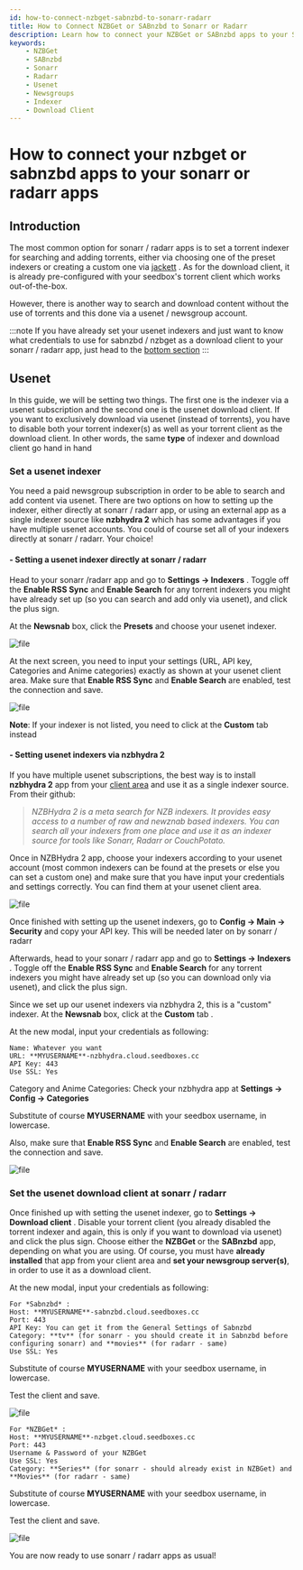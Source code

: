 ```yaml
---
id: how-to-connect-nzbget-sabnzbd-to-sonarr-radarr
title: How to Connect NZBGet or SABnzbd to Sonarr or Radarr
description: Learn how to connect your NZBGet or SABnzbd apps to your Sonarr or Radarr apps for seamless Usenet downloading.
keywords:
    - NZBGet
    - SABnzbd
    - Sonarr
    - Radarr
    - Usenet
    - Newsgroups
    - Indexer
    - Download Client
---
```


# How to connect your nzbget or sabnzbd apps to your sonarr or radarr apps

## Introduction

The most common option for sonarr / radarr apps is to set a torrent indexer for searching and adding torrents, either via choosing one of the preset indexers or creating a custom one via [jackett](./How_to_use_Jackett_with_Sonarr.md) . As for the download client, it is already pre-configured with your seedbox's torrent client which works out-of-the-box.

However, there is another way to search and download content without the use of torrents and this done via a usenet  / newsgroup account.

:::note
 If you have already set your usenet indexers and just want to know what credentials to use for sabnzbd / nzbget as a download client to your sonarr / radarr app, just head to the [bottom section](#set-the-usenet-download-client-at-sonarr--radarr)
 :::

## Usenet

In this guide, we will be setting two things. The first one is the indexer via a usenet subscription and the second one is the usenet download client. If you want to exclusively download via usenet (instead of torrents), you have to disable both your torrent indexer(s) as well as your torrent client as the download client. In other words, the same **type** of indexer and download client go hand in hand

### Set a usenet indexer

You need a paid newsgroup subscription in order to be able to search and add content via usenet. There are two options on how to setting up the indexer, either directly at sonarr / radarr app, or using an external app as a single indexer source like **nzbhydra 2** which has some advantages if you have multiple usenet accounts. You could of course set all of your indexers directly at sonarr / radarr. Your choice!

#### - Setting a usenet indexer directly at sonarr / radarr

Head to your sonarr /radarr app and go to **Settings -> Indexers** . Toggle off the **Enable RSS Sync** and **Enable Search** for any torrent indexers you might have already set up (so you can search and add only via usenet), and click the plus sign.

At the **Newsnab** box, click the **Presets** and choose your usenet indexer. 

![file](https://rapiddot-support-community-uploads.s3.amazonaws.com/uploads/image-1602668127906.png)

At the next screen, you need to input your settings (URL, API key, Categories and Anime categories) exactly as shown at your usenet client area. Make sure that **Enable RSS Sync** and **Enable Search** are enabled, test the connection and save.

![file](https://rapiddot-support-community-uploads.s3.amazonaws.com/uploads/image-1602668537117.png)

**Note**: If your indexer is not listed, you need to click at the **Custom** tab instead

#### - Setting usenet indexers via nzbhydra 2

If you have multiple usenet subscriptions, the best way is to install **nzbhydra 2** app from your [client area](https://community.seedboxes.cc/articles/how-to-install-our-1-click-applications) and use it as a single indexer source. From their github:

> *NZBHydra 2 is a meta search for NZB indexers. It provides easy access to a number of raw and newznab based indexers. You can search all your indexers from one place and use it as an indexer source for tools like Sonarr, Radarr or CouchPotato.*

Once in NZBHydra 2 app, choose your indexers according to your usenet account (most common indexers can be found at the presets or else you can set a custom one) and make sure that you have input your credentials and settings correctly. You can find them at your usenet client area.

![file](https://rapiddot-support-community-uploads.s3.amazonaws.com/uploads/image-1602665872165.png)

Once finished with setting up the usenet indexers, go to **Config -> Main -> Security** and copy your API key. This will be needed later on by sonarr / radarr

Afterwards, head to your sonarr / radarr app and go to **Settings -> Indexers** . Toggle off the **Enable RSS Sync** and **Enable Search** for any torrent indexers you might have already set up (so you can download only via usenet), and click the plus sign.

Since we set up our usenet indexers via nzbhydra 2, this is a "custom" indexer.
At the **Newsnab** box, click at the **Custom** tab . 

At the new modal, input your credentials as following:

```
Name: Whatever you want
URL: **MYUSERNAME**-nzbhydra.cloud.seedboxes.cc
API Key: 443
Use SSL: Yes 
```

Category and Anime Categories: Check your nzbhydra app at **Settings -> Config -> Categories**

Substitute of course **MYUSERNAME** with your seedbox username, in lowercase.

Also, make sure that **Enable RSS Sync** and **Enable Search** are enabled, test the connection and save.

![file](https://rapiddot-support-community-uploads.s3.amazonaws.com/uploads/image-1602681682595.png)

### Set the usenet download client at sonarr / radarr

Once finished up with setting the usenet indexer, go to  **Settings -> Download client** . Disable your torrent client (you already disabled the torrent indexer and again, this is only if you want to download via usenet) and click the plus sign. Choose either the **NZBGet** or the **SABnzbd** app, depending on what you are using. Of course, you must have **already installed** that app from your client area and **set your newsgroup server(s)**, in order to use it as a download client.

At the new modal, input your credentials as following:

```
For *Sabnzbd* :
Host: **MYUSERNAME**-sabnzbd.cloud.seedboxes.cc
Port: 443
API Key: You can get it from the General Settings of Sabnzbd
Category: **tv** (for sonarr - you should create it in Sabnzbd before configuring sonarr) and **movies** (for radarr - same)
Use SSL: Yes
```

Substitute of course **MYUSERNAME** with your seedbox username, in lowercase.

Test the client and save.

![file](https://rapiddot-support-community-uploads.s3.amazonaws.com/uploads/image-1602680749168.png)

```
For *NZBGet* :
Host: **MYUSERNAME**-nzbget.cloud.seedboxes.cc
Port: 443
Username & Password of your NZBGet
Use SSL: Yes
Category: **Series** (for sonarr - should already exist in NZBGet) and **Movies** (for radarr - same)
```

Substitute of course **MYUSERNAME** with your seedbox username, in lowercase.

Test the client and save.

![file](https://rapiddot-support-community-uploads.s3.amazonaws.com/uploads/image-1602680813429.png)


You are now ready to use sonarr / radarr apps as usual!
